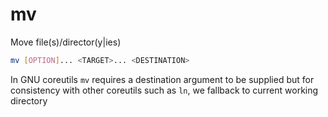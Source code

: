# mv

Move file(s)/director(y|ies)

```sh
mv [OPTION]... <TARGET>... <DESTINATION>
```

In GNU coreutils `mv` requires a destination argument to be supplied but for consistency with other coreutils such as `ln`, we fallback to current working directory